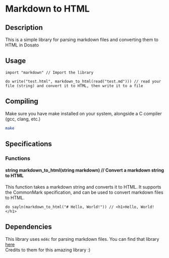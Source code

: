 # Markdown to HTML

## Description

This is a simple library for parsing markdown files and converting them to HTML in Dosato

## Usage

```dosato
import "markdown" // Import the library

do write("test.html", markdown_to_html(read("test.md"))) // read your file (string) and convert it to HTML, then write it to a file
```

## Compiling

Make sure you have make installed on your system, alongside a C compiler (gcc, clang, etc.)<br>

```bash
make
```

## Specifications

### Functions

#### string markdown_to_html(string markdown) // Convert a markdown string to HTML

This function takes a markdown string and converts it to HTML. It supports the CommonMark specification, and can be used to convert markdown files to HTML.

```dosato
do sayln(markdown_to_html("# Hello, World!")) // <h1>Hello, World!</h1>
```


## Dependencies

This library uses `md4c` for parsing markdown files. You can find that library [here](https://github.com/mity/md4c/)<br>
Credits to them for this amazing library :)